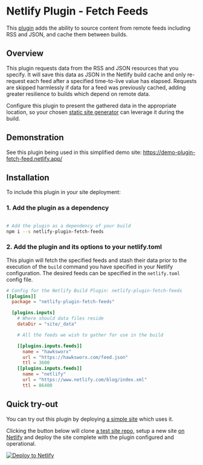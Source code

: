 # Netlify Plugin - Fetch Feeds

This [plugin](https://www.netlify.com/build/plugins-beta?utm_source=github&utm_medium=plugin-fetchfeeds-pnh&utm_campaign=devex) adds the ability to source content from remote feeds including RSS and JSON, and cache them between builds.

## Overview

This plugin requests data from the RSS and JSON resources that you specify. It will save this data as JSON in the Netlify build cache and only re-request each feed after a specified time-to-live value has elapsed. Requests are skipped harmlessly if data for a feed was previously cached, adding greater resilience to builds which depend on remote data.

Configure this plugin to present the gathered data in the appropriate location, so your chosen [static site generator](https://www.netlify.com/blog/2020/04/14/what-is-a-static-site-generator-and-3-ways-to-find-the-best-one/?utm_source=github&utm_medium=whatisanssg-pnh&utm_campaign=devex) can leverage it during the build.


## Demonstration

See this plugin being used in this simplified demo site: https://demo-plugin-fetch-feed.netlify.app/


## Installation

To include this plugin in your site deployment:


### 1. Add the plugin as a dependency

```bash

# Add the plugin as a dependency of your build
npm i --s netlify-plugin-fetch-feeds

```


### 2. Add the plugin and its options to your netlify.toml

This plugin will fetch the specified feeds and stash their data prior to the execution of the `build` command you have specified in your Netlify configuration. The desired feeds can be specified in the `netlify.toml` config file.


```toml
# Config for the Netlify Build Plugin: netlify-plugin-fetch-feeds
[[plugins]]
  package = "netlify-plugin-fetch-feeds"

  [plugins.inputs]
    # Where should data files reside
    dataDir = "site/_data"

    # All the feeds we wish to gather for use in the build

    [[plugins.inputs.feeds]]
      name = "hawksworx"
      url = "https://hawksworx.com/feed.json"
      ttl = 3600
    [[plugins.inputs.feeds]]
      name = "netlify"
      url = "https://www.netlify.com/blog/index.xml"
      ttl = 86400
```



## Quick try-out

You can try out this plugin by deploying [a simple site](https://demo-plugin-fetch-feeds.netlify.app/) which uses it.

Clicking the button below will clone [a test site repo](https://github.com/philhawksworth/demo-netlify-plugin-fetch-feeds), setup a new site [on Netlify](https://netlify.com?utm_source=github&utm_medium=plugin-fetchfeeds-pnh&utm_campaign=devex) and deploy the site complete with the plugin configured and operational.

[![Deploy to Netlify](https://www.netlify.com/img/deploy/button.svg)](https://app.netlify.com/start/deploy?repository=https://github.com/philhawksworth/demo-netlify-plugin-fetch-feeds)
